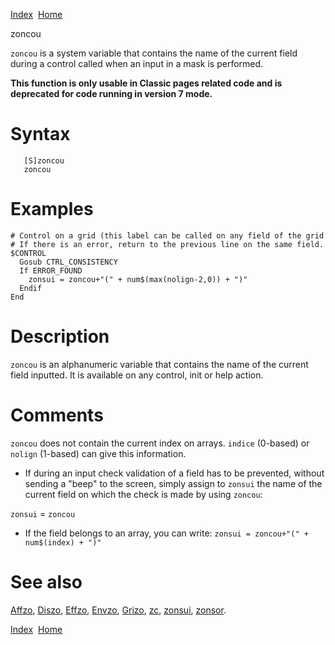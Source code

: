 [Index](index.html)  [Home](getting-started_home.html)

zoncou

`zoncou` is a system variable that contains the name of the current field during a control called when an input in a mask is performed.

**This function is only usable in Classic pages related code and is deprecated for code running in version 7 mode.**

# Syntax

```
   [S]zoncou
   zoncou
```

# Examples

```
# Control on a grid (this label can be called on any field of the grid
# If there is an error, return to the previous line on the same field.
$CONTROL
  Gosub CTRL_CONSISTENCY
  If ERROR_FOUND
    zonsui = zoncou+"(" + num$(max(nolign-2,0)) + ")"
  Endif
End
```

# Description

`zoncou` is an alphanumeric variable that contains the name of the current field inputted. It is available on any control, init or help action.

# Comments

`zoncou` does not contain the current index on arrays. `indice` (0-based) or `nolign` (1-based) can give this information.

* If during an input check validation of a field has to be prevented, without sending a "beep" to the screen, simply assign to `zonsui` the name of the current field on which the check is made by using `zoncou`:

`zonsui` = `zoncou`

* If the field belongs to an array, you can write:
  `zonsui = zoncou+"(" + num$(index) + ")"`

# See also

[Affzo](4gl_Affzo.html), [Diszo](4gl_Diszo.html), [Effzo](4gl_Effzo.html), [Envzo](4gl_Envzo.html), [Grizo](4gl_Grizo.html), [zc](4gl_Zc.html), [zonsui](4gl_Zonsui.html), [zonsor](4gl_Zonsor.html).

  

[Index](index.html)  [Home](getting-started_home.html)